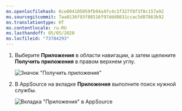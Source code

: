 ```yaml
---
ms.openlocfilehash: 6ce004105059fb94a4fc4c1f327f8f3f8c157a92
ms.sourcegitcommit: 7aa0136f93f88516f97ddd8031ccac5d07863b92
ms.translationtype: HT
ms.contentlocale: ru-RU
ms.lasthandoff: 05/05/2020
ms.locfileid: "73784293"
---
```

1. Выберите **Приложения** в области навигации, а затем щелкните **Получить приложения** в правом верхнем углу.
   
     ![Значок "Получить приложения"](./media/powerbi-service-apps-get-more-apps/power-bi-service-apps-get-apps-1-app-line.png)
2. В AppSource на вкладке **Приложения** выполните поиск нужной службы.
   
    ![Вкладка "Приложения" в AppSource](./media/powerbi-service-apps-get-more-apps/power-bi-appsource-apps.png)

